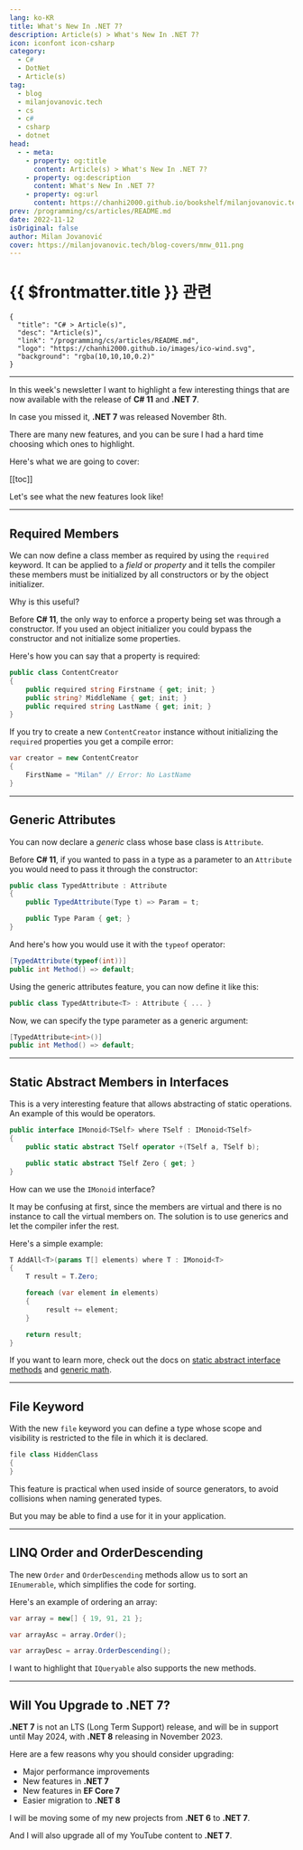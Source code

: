 ```yaml
---
lang: ko-KR
title: What's New In .NET 7?
description: Article(s) > What's New In .NET 7?
icon: iconfont icon-csharp
category: 
  - C#
  - DotNet
  - Article(s)
tag: 
  - blog
  - milanjovanovic.tech
  - cs
  - c#
  - csharp
  - dotnet
head:
  - - meta:
    - property: og:title
      content: Article(s) > What's New In .NET 7?
    - property: og:description
      content: What's New In .NET 7?
    - property: og:url
      content: https://chanhi2000.github.io/bookshelf/milanjovanovic.tech/whats-new-in-dotnet-7.html
prev: /programming/cs/articles/README.md
date: 2022-11-12
isOriginal: false
author: Milan Jovanović
cover: https://milanjovanovic.tech/blog-covers/mnw_011.png
---
```


# {{ $frontmatter.title }} 관련

```component VPCard
{
  "title": "C# > Article(s)",
  "desc": "Article(s)",
  "link": "/programming/cs/articles/README.md",
  "logo": "https://chanhi2000.github.io/images/ico-wind.svg",
  "background": "rgba(10,10,10,0.2)"
}
```

---

<SiteInfo
  name="What's New In .NET 7?"
  desc="In this week's newsletter I want to highlight a few interesting things that are now available with the release of C# 11 and .NET 7. In case you missed it, .NET 7 was released November 8th."
  url="https://milanjovanovic.tech/blog/whats-new-in-dotnet-7/"
  logo="https://milanjovanovic.tech/profile_favicon.png"
  preview="https://milanjovanovic.tech/blog-covers/mnw_011.png"/>

In this week's newsletter I want to highlight a few interesting things that are now available with the release of **C# 11** and **.NET 7**.

In case you missed it, **.NET 7** was released November 8th.

There are many new features, and you can be sure I had a hard time choosing which ones to highlight.

Here's what we are going to cover:

[[toc]]

Let's see what the new features look like!

---

## Required Members

We can now define a class member as required by using the `required` keyword. It can be applied to a *field* or *property* and it tells the compiler these members must be initialized by all constructors or by the object initializer.

Why is this useful?

Before **C# 11**, the only way to enforce a property being set was through a constructor. If you used an object initializer you could bypass the constructor and not initialize some properties.

Here's how you can say that a property is required:

```cs
public class ContentCreator
{
    public required string Firstname { get; init; }
    public string? MiddleName { get; init; }
    public required string LastName { get; init; }
}
```

If you try to create a new `ContentCreator` instance without initializing
the `required` properties you get a compile error:

```cs
var creator = new ContentCreator
{
    FirstName = "Milan" // Error: No LastName
}
```

---

## Generic Attributes

You can now declare a *generic* class whose base class is `Attribute`.

Before **C# 11**, if you wanted to pass in a type as a parameter
to an `Attribute` you would need to pass it through the constructor:

```cs
public class TypedAttribute : Attribute
{
    public TypedAttribute(Type t) => Param = t;

    public Type Param { get; }
}
```

And here's how you would use it with the `typeof` operator:

```cs
[TypedAttribute(typeof(int))]
public int Method() => default;

```

Using the generic attributes feature, you can now define it like this:

```cs
public class TypedAttribute<T> : Attribute { ... }
```

Now, we can specify the type parameter as a generic argument:

```cs
[TypedAttribute<int>()]
public int Method() => default;
```

---

## Static Abstract Members in Interfaces

This is a very interesting feature that allows abstracting of static operations. An example of this would be operators.

```cs
public interface IMonoid<TSelf> where TSelf : IMonoid<TSelf>
{
    public static abstract TSelf operator +(TSelf a, TSelf b);

    public static abstract TSelf Zero { get; }
}
```

How can we use the `IMonoid` interface?

It may be confusing at first, since the members are virtual and there is no instance to call the virtual members on. The solution is to use generics and let the compiler infer the rest.

Here's a simple example:

```cs
T AddAll<T>(params T[] elements) where T : IMonoid<T>
{
    T result = T.Zero;

    foreach (var element in elements)
    {
         result += element;
    }

    return result;
}
```

If you want to learn more, check out the docs on [<VPIcon icon="fa-brands fa-microsoft"/>static abstract interface methods](https://learn.microsoft.com/en-us/dotnet/csharp/whats-new/tutorials/static-virtual-interface-members#static-abstract-interface-methods) and [<VPIcon icon="fa-brands fa-microsoft"/>generic math](https://learn.microsoft.com/en-us/dotnet/csharp/whats-new/tutorials/static-virtual-interface-members#generic-math).

---

## File Keyword

With the new `file` keyword you can define a type whose scope and visibility is restricted to the file in which it is declared.

```cs
file class HiddenClass
{
}
```

This feature is practical when used inside of source generators, to avoid collisions when naming generated types.

But you may be able to find a use for it in your application.

---

## LINQ Order and OrderDescending

The new `Order` and `OrderDescending` methods allow us to sort an `IEnumerable`, which simplifies the code for sorting.

Here's an example of ordering an array:

```cs
var array = new[] { 19, 91, 21 };

var arrayAsc = array.Order();

var arrayDesc = array.OrderDescending();
```

I want to highlight that `IQueryable` also supports the new methods.

---

## Will You Upgrade to .NET 7?

**.NET 7** is not an LTS (Long Term Support) release, and will be in support until May 2024, with **.NET 8** releasing in November 2023.

Here are a few reasons why you should consider upgrading:

- Major performance improvements
- New features in **.NET 7**
- New features in **EF Core 7**
- Easier migration to **.NET 8**

I will be moving some of my new projects from **.NET 6** to **.NET 7**.

And I will also upgrade all of my YouTube content to **.NET 7**.

